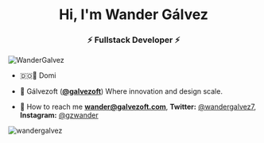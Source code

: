 
<h1 align="center">Hi, I'm Wander Gálvez</h1>
<h3 align="center">⚡ Fullstack Developer ⚡</h3>

 <p align="left"> <img src="https://komarev.com/ghpvc/?username=WanderGalvez" alt="WanderGalvez" /> </p> 
 
 -  🇩🇴🌴 Domi
 
 -  🚀 Gálvezoft (**<a href="https://twitter.com/@galvezoft">@galvezoft</a>**) Where innovation and design scale.

 -  📲 How to reach me **wander@galvezoft.com**, **Twitter:** <a href="https://twitter.com/Wandergalvez7">@wandergalvez7</a>, **Instagram:** <a href="https://instagram.com/gzwander">@gzwander</a>

<img src="https://github-readme-stats.vercel.app/api?username=wandergalvez&show_icons=true" alt="wandergalvez" /></p>
